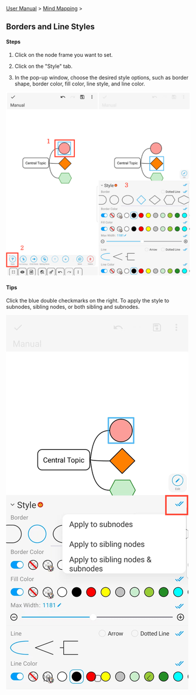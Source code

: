 [User Manual](/dragonnest/drawnote/manual/en) > [Mind Mapping](/dragonnest/drawnote/manual/en/mind_mapping) >

Borders and Line Styles
---
#### Steps

1. Click on the node frame you want to set.

2. Click on the "Style" tab.

3. In the pop-up window, choose the desired style options, such as border shape, border color, fill color, line style, and line color.

![Borders and Line Styles](imgs/border_and_line_style1.png)

#### Tips
Click the blue double checkmarks on the right.   To apply the style to subnodes, sibling nodes, or both sibling and subnodes.

![Borders and Line Styles](imgs/border_and_line_style2.png)